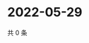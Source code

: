 # 2022-05-29

共 0 条

<!-- BEGIN WEIBO -->
<!-- 最后更新时间 Sun May 29 2022 12:30:37 GMT+0800 (China Standard Time) -->

<!-- END WEIBO -->
